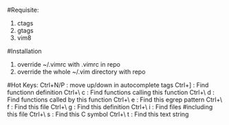 #Requisite:
1. ctags
2. gtags
3. vim8

#Installation
1. override ~/.vimrc with .vimrc in repo
2. override the whole ~/.vim directory with repo

#Hot Keys:
Ctrl+N/P : move up/down in autocomplete tags
Ctrl+]   : Find functionn definition
Ctrl+\ c : Find functions calling this function
Ctrl+\ d : Find functions called by this function
Ctrl+\ e : Find this egrep pattern
Ctrl+\ f : Find this file
Ctrl+\ g : Find this definition
Ctrl+\ i : Find files #including this file
Ctrl+\ s : Find this C symbol
Ctrl+\ t : Find this text string

